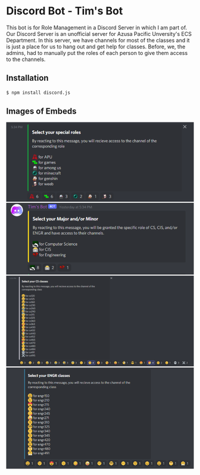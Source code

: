 # Discord Bot - Tim's Bot

This bot is for Role Management in a Discord Server in which I am part of. Our Discord Server is an unofficial server for Azusa Pacific Unversity's ECS Department.
In this server, we have channels for most of the classes and it is just a place for us to hang out and get help for classes. Before, we, the admins, had to manually 
put the roles of each person to give them access to the channels.

## Installation
```bash
$ npm install discord.js
```

## Images of Embeds
![Misc Role Reactions](images/Misc_Role_Reaction.PNG)
![Major Role Reactions](images/Major_Role_Reaction.PNG)
![CS Class Role Reaction](images/CS_Class_Role_Reaction.PNG)
![ENGR_Class_Role_Reaction](images/ENGR_Class_Role_Reaction.PNG)
